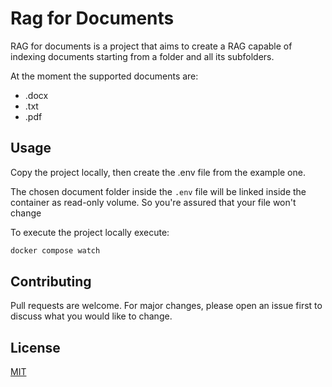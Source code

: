 # Rag for Documents

RAG for documents is a project that aims to create a RAG capable of indexing documents starting from a folder and all its subfolders.

At the moment the supported documents are:
- .docx
- .txt
- .pdf


## Usage

Copy the project locally, then create the .env file from the example one.

The chosen document folder inside the `.env` file will be linked inside the container as read-only volume. So you're assured that your file won't change

To execute the project locally execute:
```sh
docker compose watch
```

## Contributing

Pull requests are welcome. For major changes, please open an issue first
to discuss what you would like to change.

## License

[MIT](https://choosealicense.com/licenses/mit/)
